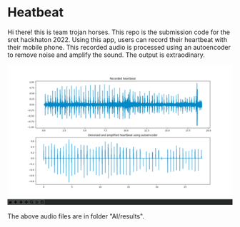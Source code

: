 # Heatbeat
Hi there! this is team trojan horses. This repo is the submission code for the sret hackhaton 2022. Using this app, users can record their heartbeat with their mobile phone. This recorded audio is processed using an autoencoder to remove noise and amplify the sound. The output is extraodinary. 

<p align="center">
  <img src="AI/results/Screenshot 2022-04-12 at 1.15.25 AM.png" title="Input and output of the model">
</p>

The above audio files are in folder "AI/results".
